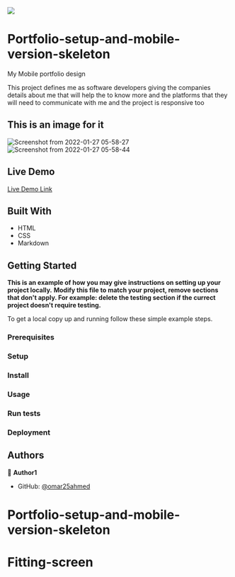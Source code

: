 ![](https://img.shields.io/badge/Microverse-blueviolet)
# Portfolio-setup-and-mobile-version-skeleton

My Mobile portfolio design 

This project defines me as software developers giving the companies details about me that will help the to know more and the platforms that they will need to communicate with me and the project is responsive too

## This is an image for it
![Screenshot from 2022-01-27 05-58-27](https://user-images.githubusercontent.com/92755394/151289737-4d682dea-e40f-4749-b4b6-54ea082a500a.png)
![Screenshot from 2022-01-27 05-58-44](https://user-images.githubusercontent.com/92755394/151289749-69d043bc-a2e9-4111-9c26-49d0e7d7d965.png)

## Live Demo

[Live Demo Link](https://omar25ahmed.github.io/Portfolio-setup-and-mobile-version-skeleton/)




## Built With

- HTML
- CSS
- Markdown

## Getting Started

**This is an example of how you may give instructions on setting up your project locally.**
**Modify this file to match your project, remove sections that don't apply. For example: delete the testing section if the currect project doesn't require testing.**

To get a local copy up and running follow these simple example steps.

### Prerequisites

### Setup

### Install

### Usage

### Run tests

### Deployment

## Authors

👤 **Author1**

- GitHub: [@omar25ahmed](https://github.com/omar25ahmed)

# Portfolio-setup-and-mobile-version-skeleton
# Fitting-screen
